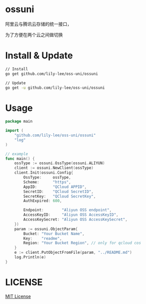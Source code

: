 # ossuni

阿里云与腾讯云存储的统一接口，

为了方便在两个云之间做切换

# Install & Update
```bash
// Install
go get github.com/lily-lee/oss-uni/ossuni

// Update
go get -u github.com/lily-lee/oss-uni/ossuni

```

# Usage
```go
package main

import (
    "github.com/lily-lee/oss-uni/ossuni"
    "log"
)

// example
func main() {
	ossType := ossuni.OssType(ossuni.ALIYUN)
	client := ossuni.NewClient(ossType)
	client.Init(ossuni.Config{
		OssType:     ossType,
		Scheme:      "https",
		AppID:       "QCloud APPID",
		SecretID:    "QCloud SecretID",
		SecretKey:   "QCloud SecretKey",
		AuthExpired: 600,

		Endpoint:        "Aliyun OSS endpoint",
		AccessKeyID:     "Aliyun OSS AccessKeyID",
		AccessKeySecret: "Aliyun OSS AccessKeySecret",
	})
	param := ossuni.ObjectParam{
		Bucket: "Your Bucket Name",
		Key:    "readme",
		Region: "Your Bucket Region", // only for qcloud cos
	}
	e := client.PutObjectFromFile(param, "../README.md")
	log.Println(e)
}

```
# LICENSE
[MIT License](https://github.com/lily-lee/oss-uni/blob/master/LICENSE)